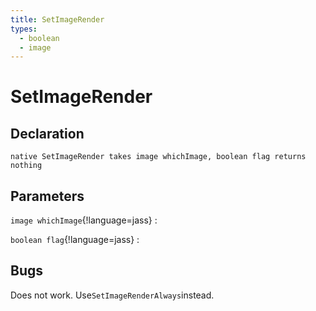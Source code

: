 ```yaml
---
title: SetImageRender
types:
  - boolean
  - image
---
```


# SetImageRender

## Declaration

```jass
native SetImageRender takes image whichImage, boolean flag returns nothing
```

## Parameters
`image whichImage`{!language=jass}
: 

`boolean flag`{!language=jass}
: 

## Bugs 
Does not work. Use`SetImageRenderAlways`instead.
